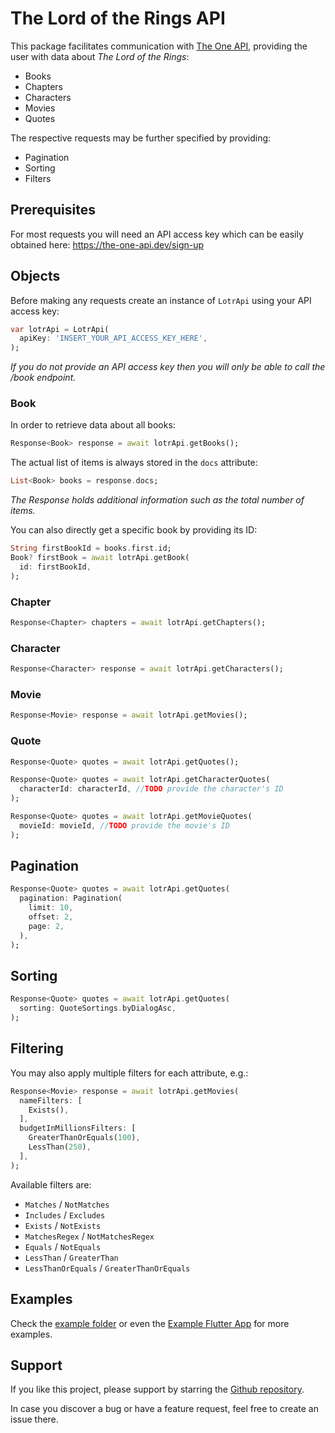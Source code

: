 # The Lord of the Rings API

This package facilitates communication with [The One API](https://the-one-api.dev/), providing the user with data about
*The Lord of the Rings*:

* Books
* Chapters
* Characters
* Movies
* Quotes

The respective requests may be further specified by providing:

* Pagination
* Sorting
* Filters

## Prerequisites

For most requests you will need an API access key which can be easily obtained here:
https://the-one-api.dev/sign-up

## Objects

Before making any requests create an instance of ```LotrApi``` using your API access key:

```dart
var lotrApi = LotrApi(
  apiKey: 'INSERT_YOUR_API_ACCESS_KEY_HERE',
);
```

*If you do not provide an API access key then you will only be able to call the /book endpoint.*

### Book

In order to retrieve data about all books:

```dart
Response<Book> response = await lotrApi.getBooks();
```

The actual list of items is always stored in the ```docs``` attribute:

```dart
List<Book> books = response.docs;
```

*The Response holds additional information such as the total number of items.*

You can also directly get a specific book by providing its ID:

```dart
String firstBookId = books.first.id;
Book? firstBook = await lotrApi.getBook(
  id: firstBookId,
);
```

### Chapter

```dart
Response<Chapter> chapters = await lotrApi.getChapters();
```

### Character

```dart
Response<Character> response = await lotrApi.getCharacters();
```

### Movie

```dart
Response<Movie> response = await lotrApi.getMovies();
```

### Quote

```dart
Response<Quote> quotes = await lotrApi.getQuotes();

Response<Quote> quotes = await lotrApi.getCharacterQuotes(
  characterId: characterId, //TODO provide the character's ID
);

Response<Quote> quotes = await lotrApi.getMovieQuotes(
  movieId: movieId, //TODO provide the movie's ID
);
```

## Pagination

```dart
Response<Quote> quotes = await lotrApi.getQuotes(
  pagination: Pagination(
    limit: 10,
    offset: 2,
    page: 2,
  ),
);
```

## Sorting

```dart
Response<Quote> quotes = await lotrApi.getQuotes(
  sorting: QuoteSortings.byDialogAsc,
);
```

## Filtering

You may also apply multiple filters for each attribute, e.g.:

```dart
Response<Movie> response = await lotrApi.getMovies(
  nameFilters: [
    Exists(),
  ],
  budgetInMillionsFilters: [
    GreaterThanOrEquals(100),
    LessThan(250),
  ],
);
```

Available filters are:

* `Matches` / `NotMatches`
* `Includes` / `Excludes`
* `Exists` / `NotExists`
* `MatchesRegex` / `NotMatchesRegex`
* `Equals` / `NotEquals`
* `LessThan` / `GreaterThan`
* `LessThanOrEquals` / `GreaterThanOrEquals`

## Examples

Check the [example folder](example) or even the [Example Flutter App](https://github.com/finkmoritz/the_one_app)
for more examples.

## Support

If you like this project, please support by starring the
[Github repository](https://github.com/finkmoritz/lotr_api).

In case you discover a bug or have a feature request, feel free to create an issue there.
